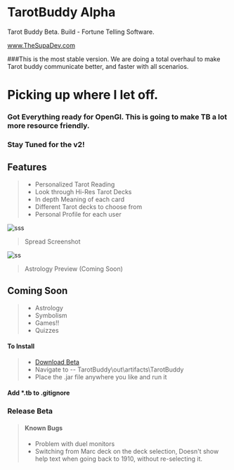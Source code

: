 TarotBuddy Alpha
==================
Tarot Buddy Beta. Build - Fortune Telling Software.

www.TheSupaDev.com

###This is the most stable version. We are doing a total overhaul to make Tarot buddy communicate better, and faster with all scenarios. 

# Picking up where I let off.
### Got Everything ready for OpenGl. This is going to make TB a lot more resource friendly. 

### Stay Tuned for the v2!

## Features
>* Personalized Tarot Reading
>* Look through Hi-Res Tarot Decks
>* In depth Meaning of each card
>* Different Tarot decks to choose from
>* Personal Profile for each user

![sss](http://www.java-gaming.org/user-generated-content/members/159849/reader-ss.jpg)
> Spread Screenshot



![ss](http://www.java-gaming.org/user-generated-content/members/159849/astropreview.jpg)
> Astrology Preview (Coming Soon)



## Coming Soon
>* Astrology
>* Symbolism
>* Games!!
>* Quizzes


#### To Install
>* [Download Beta](https://github.com/supaFool/TarotBuddy/releases)
>*  Navigate to -- TarotBuddy\out\artifacts\TarotBuddy
>*  Place the .jar file anywhere you like and run it

#### Add *.tb to .gitignore

### Release Beta
>#### Known Bugs
>* Problem with duel monitors 
>* Switching from Marc deck on the deck selection, Doesn't show help text when going back to 1910, without re-selecting it.


